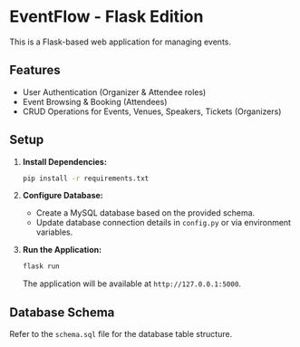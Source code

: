 # EventFlow - Flask Edition

This is a Flask-based web application for managing events.

## Features

- User Authentication (Organizer & Attendee roles)
- Event Browsing & Booking (Attendees)
- CRUD Operations for Events, Venues, Speakers, Tickets (Organizers)

## Setup

1.  **Install Dependencies:**
    ```bash
    pip install -r requirements.txt
    ```

2.  **Configure Database:**
    - Create a MySQL database based on the provided schema.
    - Update database connection details in `config.py` or via environment variables.

3.  **Run the Application:**
    ```bash
    flask run
    ```

    The application will be available at `http://127.0.0.1:5000`.

## Database Schema

Refer to the `schema.sql` file for the database table structure.
